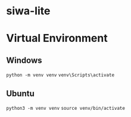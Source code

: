 # siwa-lite

# Virtual Environment
## Windows
`python -m venv venv`
`venv\Scripts\activate`
## Ubuntu
`python3 -m venv venv`
`source venv/bin/activate`